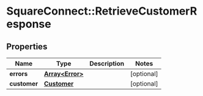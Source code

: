 # SquareConnect::RetrieveCustomerResponse

## Properties
Name | Type | Description | Notes
------------ | ------------- | ------------- | -------------
**errors** | [**Array&lt;Error&gt;**](Error.md) |  | [optional] 
**customer** | [**Customer**](Customer.md) |  | [optional] 


